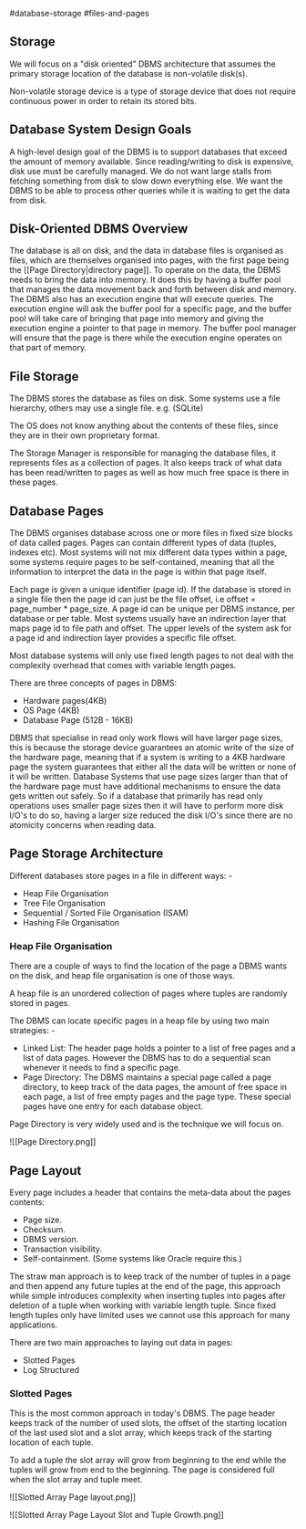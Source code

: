 #database-storage #files-and-pages

## Storage

We will focus on a "disk oriented" DBMS architecture that assumes the primary storage location of the database is non-volatile disk(s).

Non-volatile storage device is a type of storage device that does not require continuous power in order to retain its stored bits.

## Database System Design Goals

A high-level design goal of the DBMS is to support databases that exceed the amount of memory available. Since reading/writing to disk is expensive, disk use must be carefully managed. We do not want large stalls from fetching something from disk to slow down everything else. We want the DBMS to be able to process other queries while it is waiting to get the data from disk.

## Disk-Oriented DBMS Overview

The database is all on disk, and the data in database files is organised as files, which are  themselves organised into pages, with the first page being the [[Page Directory|directory page]]. To operate on the data, the DBMS needs to bring the data into memory. It does this by having a buffer pool that manages the data movement back and forth between disk and memory. The DBMS also has an execution engine that will execute queries. The execution engine will ask the buffer pool for a specific page, and the buffer pool will take care of bringing that page into memory and giving the execution engine a pointer to that page in memory. The buffer pool manager will ensure that the page is there while the execution engine operates on that part of memory.

## File Storage

The DBMS stores the database as files on disk. Some systems use a file hierarchy, others may use a single file. e.g. (SQLite)

The OS does not know anything about the contents of these files, since they are in their own proprietary format.

The Storage Manager is responsible for managing the database files, it represents files as a collection of pages. It also keeps track of what data has been read/written to pages as well as how much free space is there in these pages.

## Database Pages

The DBMS organises database across one or more files in fixed size blocks of data called pages. Pages can contain different types of data (tuples, indexes etc). Most systems will not mix different data types within a page, some systems require pages to be self-contained, meaning that all the information to interpret the data in the page is within that page itself.

Each page is given a unique identifier (page id). If the database is stored in a single file then the page id can just be the file offset, i.e offset = page_number * page_size. A page id can be unique per DBMS instance, per database or per table. Most systems usually have an indirection layer that maps page id to file path and offset. The upper levels of the system ask for a page id and indirection layer provides a specific file offset.

Most database systems will only use fixed length pages to not deal with the complexity overhead that comes with variable length pages.

There are three concepts of pages in DBMS:
- Hardware pages(4KB)
- OS Page (4KB)
- Database Page (512B - 16KB)

DBMS that specialise in read only work flows will have larger page sizes, this is because the storage device guarantees an atomic write of the size of the hardware page, meaning that if a system is writing to a 4KB hardware page the system guarantees that either all the data will be written or none of it will be written. Database Systems that use page sizes larger than that of the hardware page must have additional mechanisms to ensure the data gets written out safely. So if a database that primarily has read only operations uses smaller page sizes then it will have to perform more disk I/O's to do so, having a larger size reduced the disk I/O's since there are no atomicity concerns when reading data.

## Page Storage Architecture

Different databases store pages in a file in different ways: -
- Heap File Organisation
- Tree File Organisation
- Sequential / Sorted File Organisation (ISAM)
- Hashing File Organisation

### Heap File Organisation

There are a couple of ways to find the location of the page a DBMS wants on the disk, and heap file organisation is one of those ways.

A heap file is an unordered collection of pages where tuples are randomly stored in pages.

The DBMS can locate specific pages in a heap file by using two main strategies: -
- Linked List: The header page holds a pointer to a list of free pages and a list of data pages. However the DBMS has to do a sequential scan whenever it needs to find a specific page.
- Page Directory: The DBMS maintains a special page called a page directory, to keep track of the data pages, the amount of free space in each page, a list of free empty pages and the page type. These special pages have one entry for each database object. 

Page Directory is very widely used and is the technique we will focus on.

![[Page Directory.png]]

## Page Layout

Every page includes a header that contains the meta-data about the pages contents:
- Page size.
- Checksum.
- DBMS version.
- Transaction visibility.
- Self-containment. (Some systems like Oracle require this.)

The straw man approach is to keep track of the number of tuples in a page and then append any future tuples at the end of the page, this approach while simple introduces complexity when inserting tuples into pages after deletion of a tuple when working with variable length tuple. Since fixed length tuples only have limited uses we cannot use this approach for many applications.

There are two main approaches to laying out data in pages:
- Slotted Pages
- Log Structured

### Slotted Pages

This is the most common approach in today's DBMS. The page header keeps track of the number of used slots, the offset of the starting location of the last used slot and a slot array, which keeps track of the starting location of each tuple. 

To add a tuple the slot array will grow from beginning to the end while the tuples will grow from end to the beginning. The page is considered full when the slot array and tuple meet.

![[Slotted Array Page layout.png]]

![[Slotted Array Page Layout Slot and Tuple Growth.png]]
